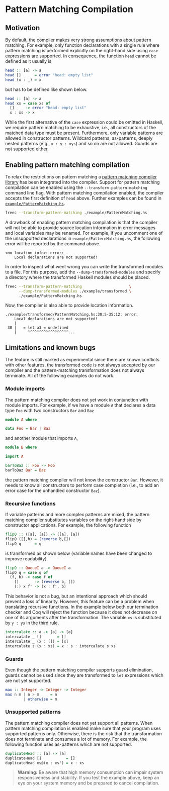 # Pattern Matching Compilation

## Motivation

By default, the compiler makes very strong assumptions about pattern matching.
For example, only function declarations with a single rule where pattern matching is performed explicitly on the right-hand side using `case` expressions are supported.
In consequence, the function `head` cannot be defined as it usually is

```haskell
head :: [a] -> a
head []      = error "head: empty list"
head (x : _) = x
```

but has to be defined like shown below.

```haskell
head :: [a] -> a
head xs = case xs of
  []     -> error "head: empty list"
  x : xs -> x
```

While the first alternative of the `case` expression could be omitted in Haskell, we require pattern matching to be exhaustive, i.e., all constructors of the matched data type must be present.
Furthermore, only variable patterns are allowed in constructor patterns.
Wildcard patterns, as-patterns, deeply nested patterns (e.g., `x : y : xys`) and so on are not allowed.
Guards are not supported either.

## Enabling pattern matching compilation

To relax the restrictions on pattern matching a [pattern matching compiler library][package/haskell-src-transformation] has been integrated into the compiler.
Support for pattern matching compilation can be enabled using the `--transform-pattern-matching` command line flag.
With pattern matching compilation enabled, the compiler accepts the first definition of `head` above.
Further examples can be found in [`example/PatternMatching.hs`][].

```bash
freec --transform-pattern-matching ./example/PatternMatching.hs
```

A drawback of enabling pattern matching compilation is that the compiler will not be able to provide source location information in error messages and local variables may be renamed.
For example, if you uncomment one of the unsupported declarations in `example/PatternMatching.hs`, the following error will be reported by the command above.

```
<no location info>: error:
    Local declarations are not supported!
```

In order to inspect what went wrong you can write the transformed modules to a file.
For this purpose, add the `--dump-transformed-modules` and specify a directory where the transformed Haskell modules should be placed.

```bash
freec --transform-pattern-matching                     \
      --dump-transformed-modules ./example/transformed \
      ./example/PatternMatching.hs
```

Now, the compiler is also able to provide location information.

```
./example/transformed/PatternMatching.hs:30:5-35:12: error:
    Local declarations are not supported!
    |
 30 |   = let a3 = undefined
    |     ^^^^^^^^^^^^^^^^^^...
```

## Limitations and known bugs

The feature is still marked as experimental since there are known conflicts with other features, the transformed code is not always accepted by our compiler and the pattern-matching transformation does not always terminate.
All of the following examples do not work.

### Module imports

The pattern matching compiler does not yet work in conjunction with module imports.
For example, if we have a module `A` that declares a data type `Foo` with two constructors `Bar` and `Baz`

```haskell
module A where

data Foo = Bar | Baz
```

and another module that imports `A`,

```haskell
module B where

import A

barToBaz :: Foo -> Foo
barToBaz Bar = Baz
```

the pattern matching compiler will not know the constructor `Bar`.
However, it needs to know all constructors to perform case completion (i.e., to add an error case for the unhandled constructor `Baz`).

### Recursive functions

If variable patterns and more complex patterns are mixed, the pattern matching compiler substitutes variables on the right-hand side by constructor applications.
For example, the following function

```haskell
flipQ :: ([a], [a]) -> ([a], [a])
flipQ ([],b) = (reverse b,[])
flipQ q      = q
```

is transformed as shown below (variable names have been changed to improve readability).

```haskell
flipQ :: QueueI a -> QueueI a
flipQ q = case q of
  (f, b) -> case f of
    []       -> (reverse b, [])
    (:) x f' -> (x : f', b)
```

This behavior is not a bug, but an intentional approach which should prevent a loss of linearity.
However, this feature can be a problem when translating recursive functions.
In the example below both our termination checker and Coq will reject the function because it does not decrease on one of its arguments after the transformation.
The variable `xs` is substituted by `y : ys` in the third rule.

```haskell
intercalate :: a -> [a] -> [a]
intercalate _ []       = []
intercalate _ (x : []) = [x]
intercalate s (x : xs) = x : s : intercalate s xs
```

### Guards

Even though the pattern matching compiler supports guard elimination, guards cannot be used since they are transformed to `let` expressions which are not yet supported.

```haskell
max :: Integer -> Integer -> Integer
max n m | n > m     = n
        | otherwise = m
```

### Unsupported patterns

The pattern matching compiler does not yet support all patterns.
When pattern matching compilation is enabled make sure that your program uses supported patterns only.
Otherwise, there is the risk that the transformation does not terminate and consumes a lot of memory.
For example, the following function uses as-patterns which are not supported.

```haskell
duplicateHead :: [a] -> [a]
duplicateHead []           = []
duplicateHead xs@(x : xs') = x : xs
```

> **Warning:** Be aware that high memory consumption can impair system responsiveness and stability.
> If you test the example above, keep an eye on your system memory and be prepared to cancel compilation.

[`example/PatternMatching.hs`]:
  ../../example/PatternMatching.hs
  "Free Compiler Examples — Pattern Matching"

[package/haskell-src-transformation]:
  https://github.com/FreeProving/haskell-src-transformations
  "haskell-src-transformations on GitHub"
